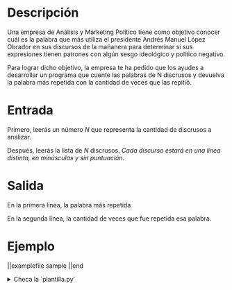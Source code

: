 # Descripción

Una empresa de Análisis y Marketing Político tiene como objetivo conocer cuál es la palabra que más utiliza el presidente Andrés Manuel López Obrador en sus discursos de la mañanera para determinar si sus expresiones tienen patrones con algún sesgo ideológico y político negativo.

Para lograr dicho objetivo, la empresa te ha pedido que los ayudes a desarrollar un programa que cuente las palabras de N discrusos y devuelva la palabra más repetida con la cantidad de veces que las repitió.

# Entrada

Primero, leerás un número $N$ que representa la cantidad de discrusos a analizar.

Después, leerás la lista de $N$ discrusos. *Cada discurso estará en una línea distinta, en minúsculas y sin puntuación*.

# Salida

En la primera línea, la palabra más repetida 

En la segunda línea, la cantidad de veces que fue repetida esa palabra.

# Ejemplo

||examplefile
sample
||end


<details>
<summary>Checa la `plantilla.py`</summary>
{{plantilla.py}}
</details>
